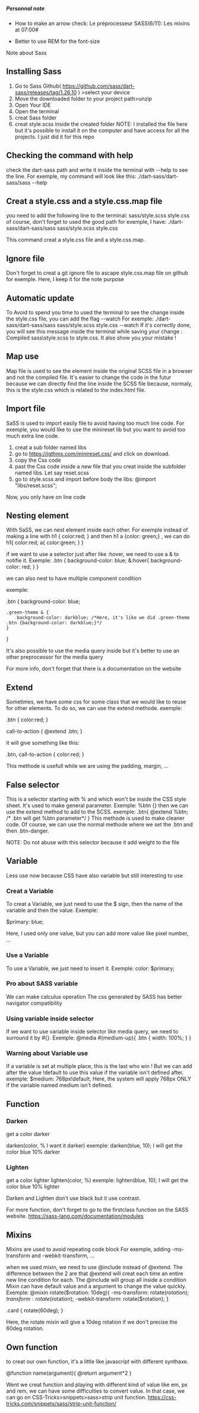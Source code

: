##### Personnal note
 - How to make an arrow check: Le préprocesseur SASS(6/11): Les mixins at 07:00# 

 - Better to use REM for the font-size

Note about Sass

## Installing Sass

1) Go to Sass Github( https://github.com/sass/dart-sass/releases/tag/1.26.10 ) >select your device
2) Move the downloaded folder to your project path>unzip
3) Open Your IDE
4) Open the terminal
5) creat Sass folder
6) creat style.scss inside the created folder
NOTE: I installed the file here but it's possible to install it on the computer and have access for all the projects. I just did it for this repo

## Checking the command with help

check the dart-sass path and write it inside the terminal with --help to see the line.
For exemple, my command will look like this: ./dart-sass/dart-sass/sass --help

## Creat a style.css and a style.css.map file 

you need to add the following line to the terminal: sass/style.scss style.css
of course, don't forget to used the good path for exemple, I have: 
./dart-sass/dart-sass/sass sass/style.scss style.css

This command creat a style.css file and a style.css.map.

## Ignore file

Don't forget to creat a git ignore file to ascape style.css.map file on github for exemple.
Here, I keep it for the note purpose

## Automatic update

To Avoid to spend you time to used the terminal to see the change inside the style.css file, you can add the flag --watch
For exemple:
./dart-sass/dart-sass/sass sass/style.scss style.css --watch
If it's correctly done, you will see this message inside the terminal while saving your change : Compiled sass\style.scss to style.css.
It also show you your mistake !

## Map use

Map file is used to see the element inside the original SCSS file in a browser and not the compiled file.
It's easier to change the code in the futur because we can directly find the line inside the SCSS file because, normaly, this is the style.css which is related to the index.html file.

## Import file 

SaSS is used to import easily file to avoid having too much line code.
For exemple, you would like to use the minireset lib but you want to avoid too much extra line code.
1) creat a sub folder named libs
2) go to https://jgthms.com/minireset.css/  and click on download.
3) copy the Css code 
4) past the Css code inside a new file that you creat inside the subfolder named libs. Let say reset.scss
5) go to style.scss and import before body the libs: @import "libs/reset.scss";

Now, you only have on line code

## Nesting element 

With SaSS, we can nest element inside each other.
For exemple instead of making a line with 
h1 {
    color:red;
    } 
and then 
h1 a {color: green;}
, we can do 
h1{
    color:red; 
a{
    color:green;
    }
}

if we want to use a selector just after like :hover, we need to use a & to notifie it.
Exemple: 
.btn {
    background-color: blue;
    &:hover{
        background-color: red;
    }
}

we can also nest to have multiple component condition

exemple:

.btn {
    background-color: blue;

    .green-theme & {
        background-color: darkblue; /*Here, it's like we did .green-theme .btn {background-color: darkblue;}*/
    }
}

It's also possible to use the media query inside but it's better to use an other preprocessor for the media query

For more info, don't forget that there is a documentation on the website



## Extend

Sometimes, we have some css for some class that we would like to reuse for other elements.
To do so, we can use the extend methode.
exemple:

.btn {
    color:red;
}

call-to-action {
    @extend .btn;
}

it will give something like this:

.btn, call-to-action {
    color:red;
}

This methode is usefull while we are using the padding, margin, ...

## False selector

This is a selector starting with % and which won't be inside the CSS style sheet.
It's used to make general parameter.
Exemple: %btn {}
then we can use the extend method to add to the SCSS.
exemple:
.btn{
    @extend %btn; /* .btn will get %btn parameter*/
}
This methode is used to make cleaner code. Of course, we can use the normal methode where we set the .btn and then .btn-danger.

NOTE: Do not abuse with this selector because it add weight to the file

## Variable

Less use now because CSS have also variable but still interesting to use

### Creat a Variable

To creat a Variable, we just need to use the $ sign, then the name of the variable and then the value.
Exemple:

$primary: blue;

Here, I used only one value, but you can add more value like pixel number, ...

### Use a Variable
To use a Variable, we just need to insert it.
Exemple:
color: $primary;

### Pro about SASS variable

We can make calculus operation
The css generated by SASS has better navigator compatibility

### Using variable inside selector

If we want to use variable inside selector like media query, we need to surround it by #{}.
Exemple:
@media #{medium-up}{
    .btn {
        width: 100%;
    }
}

### Warning about Variable use

If a variable is set at multiple place, this is the last who win !
But we can add after the value !default to use this value if the variable isn't defined after.
exemple: $medium: 768px!default;
Here, the system will apply 768px ONLY if the variable named medium isn't defined.

## Function

### Darken
get a color darker

darken(color, % I want it darker)
exemple: darken(blue, 10);
I will get the color blue 10% darker

### Lighten
get a color lighter
lighten(color, %)
exemple: lighten(blue, 10);
I will get the color blue 10% lighter

Darken and Lighten don't use black but it use contrast.

For more function, don't forget to go to the firstclass function on the SASS website. https://sass-lang.com/documentation/modules

## Mixins

Mixins are used to avoid repeating code block
For exemple, adding -ms-transform and -webkit-transform, ...

when we used mixin, we need to use @include instead of @extend.
The difference between the 2 are that @extend will creat each time an entire new line condition for each.
The @include will group all inside a condition
Mixin can have default value and a argument to change the value quickly.
Exemple:
@mixin rotate($rotation: 10deg){
    -ms-transform: rotate($rotation);
    transform: rotate($rotation);
    -webkit-transform: rotate($rotation);
}

.card {
    rotate(60deg);
}

Here, the rotate mixin will give a 10deg rotation if we don't precise the 60deg rotation.



## Own function

to creat our own function, it's a little like javascript with different synthaxe.

@function name(argument){
    @return argument*2
}

Went we creat function and playing with different kind of value like em, px and rem, we can have some difficulties to convert value.
In that case, we can go on CSS-Tricks>snippets>sass>strip unit function.
https://css-tricks.com/snippets/sass/strip-unit-function/


